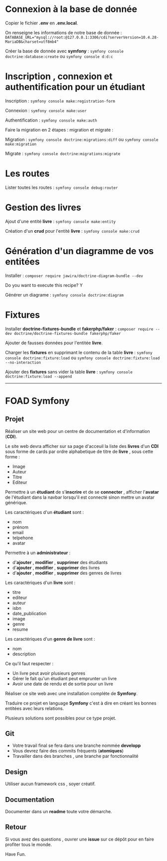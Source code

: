 # Connexion à la base de donnée

Copier le fichier **.env** en **.env.local**.

On renseigne les informations de notre base de donnée : `DATABASE_URL="mysql://root:@127.0.0.1:3306/cdi?serverVersion=10.4.28-MariaDB&charset=utf8mb4"`

Créer la base de donnée avec **symfony** : `symfony console doctrine:database:create` ou `symfony console d:d:c`

# Inscription , connexion et authentification pour un étudiant

Inscription : `symfony console make:registration-form`

Connexion : `symfony console make:user`

Authentification : `symfony console make:auth`

Faire la migration en 2 étapes : migration et migrate :

Migration : `symfony console doctrine:migrations:diff` ou `symfony console make:migration`

Migrate : `symfony console doctrine:migrations:migrate`

# Les routes

Lister toutes les routes : `symfony console debug:router`

# Gestion des livres

Ajout d'une entité **livre** : `symfony console make:entity`

Création d'un **crud** pour l'entité **livre** : `symfony console make:crud`

# Génération d'un diagramme de vos entitées

Installer : `composer require jawira/doctrine-diagram-bundle --dev`

Do you want to execute this recipe? Y

Générer un diagrame : `symfony console doctrine:diagram`

# Fixtures 

Installer **doctrine-fixtures-bundle** et **fakerphp/faker** : `composer require --dev doctrine/doctrine-fixtures-bundle fakerphp/faker`

Ajouter de fausses données pour l'entitée **livre**.

Charger les **fixtures** en supprimant le contenu de la table **livre** : `symfony console doctrine:fixture:load` ou  `symfony console doctrine:fixture:load --no-interaction`

Ajouter des **fixtures** sans vider la table **livre** :  `symfony console doctrine:fixture:load --append`

---

# FOAD Symfony

## Projet

Réaliser un site web pour un centre de documentation et d'information (**CDI**).

Le site web devra afficher sur sa page d'acceuil la liste des **livres** d'un **CDI** sous forme de cards par ordre alphabetique de titre de **livre** , sous cette forme :

- Image 
- Auteur
- Titre
- Editeur

Permettre à un **étudiant** de s'**inscrire** et de se **connecter** , afficher l'**avatar** de l'étudiant dans la navbar lorsqu'il est connecté sinon mettre un avatar générique.

Les caractériques d'un **étudiant** sont :

- nom
- prénom
- email
- telpehone
- avatar

Permettre à un **administrateur** :

- d'**ajouter** , **modifier** , **supprimer** des étudiants
- d'**ajouter** , **modifier** , **supprimer** des livres
- d'**ajouter** , **modifier** , **supprimer** des genres de livres

Les caractériques d'un **livre** sont :

- titre
- editeur
- auteur
- isbn
- date_publication
- image
- genre
- resume

Les caractériques d'un **genre de livre** sont :

- nom
- description

Ce qu'il faut respecter :

- Un livre peut avoir plusieurs genres
- Gérer le fait qu'un étudiant peut emprunter un livre 
- Avoir une date de rendu et de sortie pour un livre

Réaliser ce site web avec une installation compléte de **Symfony**.

Traduire ce projet en language **Symfony** c'est à dire en créant les bonnes entitées avec leurs relations.

Plusieurs solutions sont possibles pour ce type projet.

## Git

- Votre travail final se fera dans une branche nommée **developp**
- Vous devrez faire des commits fréquents (**atomiques**) 
- Travailler dans des branches , une branche par fonctionnalité

## Design

Utiliser aucun framework css , soyer créatif.

## Documentation

Documenter dans un **readme** toute votre démarche.

## Retour

Si vous avez des questions , ouvrer une **issue** sur ce dépôt pour en faire profiter tous le monde.

Have Fun.